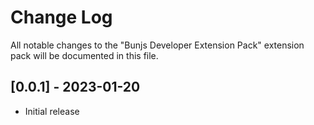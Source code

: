 # Change Log

All notable changes to the "Bunjs Developer Extension Pack" extension pack will be documented in this file.

## [0.0.1] - 2023-01-20

- Initial release
